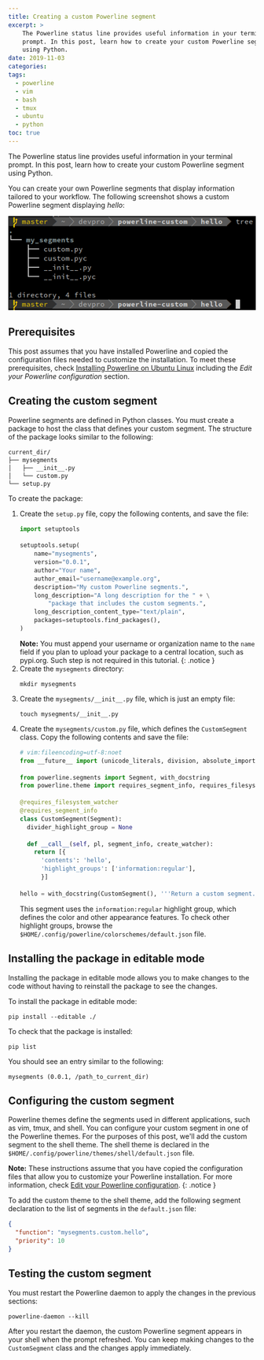 ```yaml
---
title: Creating a custom Powerline segment
excerpt: >
    The Powerline status line provides useful information in your terminal
    prompt. In this post, learn how to create your custom Powerline segment
    using Python.
date: 2019-11-03
categories:
tags:
  - powerline
  - vim
  - bash
  - tmux
  - ubuntu
  - python
toc: true
---
```


The Powerline status line provides useful information in your terminal prompt.
In this post, learn how to create your custom Powerline segment using Python.

You can create your own Powerline segments that display information tailored to
your workflow. The following screenshot shows a custom Powerline segment
displaying _hello_:

![Custom Powerline segment][screenshot]


## Prerequisites

This post assumes that you have installed Powerline and copied the configuration
files needed to customize the installation.  To meet these prerequisites, check
[Installing Powerline on Ubuntu Linux][0] including the _Edit your Powerline
configuration_ section.


## Creating the custom segment

Powerline segments are defined in Python classes. You must create a package to
host the class that defines your custom segment. The structure of the package
looks similar to the following:

```
current_dir/
├── mysegments
│   ├── __init__.py
│   └── custom.py
└── setup.py
```

To create the package:

1. Create the `setup.py` file, copy the following contents, and save the file:
   ```python
   import setuptools

   setuptools.setup(
       name="mysegments",
       version="0.0.1",
       author="Your name",
       author_email="username@example.org",
       description="My custom Powerline segments.",
       long_description="A long description for the " + \
           "package that includes the custom segments.",
       long_description_content_type="text/plain",
       packages=setuptools.find_packages(),
   )
   ```
   **Note:** You must append your username or organization name to the `name`
   field if you plan to upload your package to a central location, such as
   pypi.org. Such step is not required in this tutorial.
   {: .notice }
1. Create the `mysegments` directory:
   ```shell
   mkdir mysegments
   ```
1. Create the `mysegments/__init__.py` file, which is just an empty file:
   ```shell
   touch mysegments/__init__.py
   ```
1. Create the `mysegments/custom.py` file, which defines the `CustomSegment`
   class. Copy the following contents and save the file:
   ```python
   # vim:fileencoding=utf-8:noet
   from __future__ import (unicode_literals, division, absolute_import, print_function)

   from powerline.segments import Segment, with_docstring
   from powerline.theme import requires_segment_info, requires_filesystem_watcher

   @requires_filesystem_watcher
   @requires_segment_info
   class CustomSegment(Segment):
     divider_highlight_group = None

     def __call__(self, pl, segment_info, create_watcher):
       return [{
         'contents': 'hello',
         'highlight_groups': ['information:regular'],
         }]

   hello = with_docstring(CustomSegment(), '''Return a custom segment.''')
   ```
   This segment uses the `information:regular` highlight group, which defines
   the color and other appearance features. To check other highlight groups,
   browse the `$HOME/.config/powerline/colorschemes/default.json` file.


## Installing the package in editable mode

Installing the package in editable mode allows you to make changes to the code
without having to reinstall the package to see the changes.

To install the package in editable mode:

```shell
pip install --editable ./
```

To check that the package is installed:
```shell
pip list
```

You should see an entry similar to the following:
```
mysegments (0.0.1, /path_to_current_dir)
```


## Configuring the custom segment

Powerline themes define the segments used in different applications, such as
vim, tmux, and shell. You can configure your custom segment in one of the
Powerline themes. For the purposes of this post, we'll add the custom segment to
the shell theme. The shell theme is declared in the
`$HOME/.config/powerline/themes/shell/default.json` file.

**Note:** These instructions assume that you have copied the configuration files
that allow you to customize your Powerline installation. For more information,
check [Edit your Powerline configuration][1].
{: .notice }

To add the custom theme to the shell theme, add the following segment
declaration to the list of segments in the `default.json` file:

```json
{
  "function": "mysegments.custom.hello",
  "priority": 10
}
```


## Testing the custom segment

You must restart the Powerline daemon to apply the changes in the previous
sections:

```shell
powerline-daemon --kill
```

After you restart the daemon, the custom Powerline segment appears in your shell
when the prompt refreshed. You can keep making changes to the `CustomSegment`
class and the changes apply immediately.


[screenshot]: /assets/images/custom-powerline-screenshot.png
[0]: /install-powerline-ubuntu/
[1]: /install-powerline-ubuntu/#optional-edit-your-powerline-configuration
